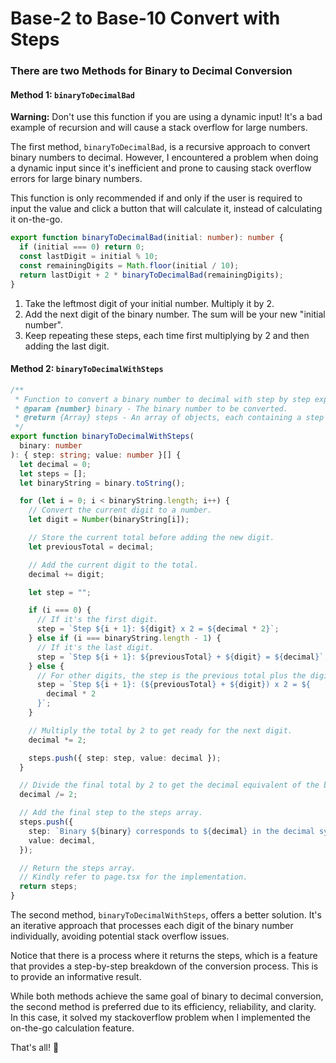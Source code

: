 # Base-2 to Base-10 Convert with Steps

### There are two Methods for Binary to Decimal Conversion

#### Method 1: `binaryToDecimalBad`

**Warning:** Don't use this function if you are using a dynamic input! It's a bad example of recursion and will cause a stack overflow for large numbers.

The first method, `binaryToDecimalBad`, is a recursive approach to convert binary numbers to decimal. However, I encountered a problem when doing a dynamic input since it's inefficient and prone to causing stack overflow errors for large binary numbers.

This function is only recommended if and only if the user is required to input the value and click a button that will calculate it, instead of calculating it on-the-go.

```typescript
export function binaryToDecimalBad(initial: number): number {
  if (initial === 0) return 0;
  const lastDigit = initial % 10;
  const remainingDigits = Math.floor(initial / 10);
  return lastDigit + 2 * binaryToDecimalBad(remainingDigits);
}
```

1. Take the leftmost digit of your initial number. Multiply it by 2.
2. Add the next digit of the binary number. The sum will be your new "initial number".
3. Keep repeating these steps, each time first multiplying by 2 and then adding the last digit.

#### Method 2: `binaryToDecimalWithSteps`

```typescript
/**
 * Function to convert a binary number to decimal with step by step explanation.
 * @param {number} binary - The binary number to be converted.
 * @return {Array} steps - An array of objects, each containing a step description and the value at that step.
 */
export function binaryToDecimalWithSteps(
  binary: number
): { step: string; value: number }[] {
  let decimal = 0;
  let steps = [];
  let binaryString = binary.toString();

  for (let i = 0; i < binaryString.length; i++) {
    // Convert the current digit to a number.
    let digit = Number(binaryString[i]);

    // Store the current total before adding the new digit.
    let previousTotal = decimal;

    // Add the current digit to the total.
    decimal += digit;

    let step = "";

    if (i === 0) {
      // If it's the first digit.
      step = `Step ${i + 1}: ${digit} x 2 = ${decimal * 2}`;
    } else if (i === binaryString.length - 1) {
      // If it's the last digit.
      step = `Step ${i + 1}: ${previousTotal} + ${digit} = ${decimal}`;
    } else {
      // For other digits, the step is the previous total plus the digit, all times 2.
      step = `Step ${i + 1}: (${previousTotal} + ${digit}) x 2 = ${
        decimal * 2
      }`;
    }

    // Multiply the total by 2 to get ready for the next digit.
    decimal *= 2;

    steps.push({ step: step, value: decimal });
  }

  // Divide the final total by 2 to get the decimal equivalent of the binary number.
  decimal /= 2;

  // Add the final step to the steps array.
  steps.push({
    step: `Binary ${binary} corresponds to ${decimal} in the decimal system.`,
    value: decimal,
  });

  // Return the steps array.
  // Kindly refer to page.tsx for the implementation.
  return steps;
}
```

The second method, `binaryToDecimalWithSteps`, offers a better solution. It's an iterative approach that processes each digit of the binary number individually, avoiding potential stack overflow issues.

Notice that there is a process where it returns the steps, which is a feature that provides a step-by-step breakdown of the conversion process. This is to provide an informative result.

While both methods achieve the same goal of binary to decimal conversion, the second method is preferred due to its efficiency, reliability, and clarity. In this case, it solved my stackoverflow problem when I implemented the on-the-go calculation feature.

That's all! 👀

